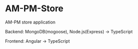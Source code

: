 # AM-PM-Store
AM-PM store application

Backend: MongoDB(mogoose), Node.js(Express) -> TypeScript

Frontend: Angular -> TypeScript
